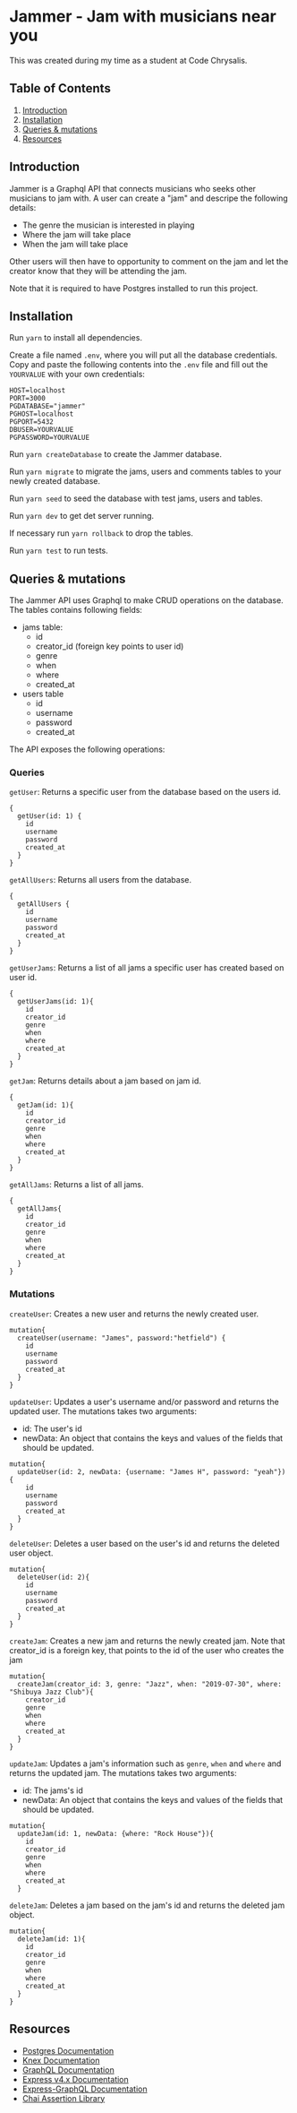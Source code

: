 # Jammer - Jam with musicians near you

This was created during my time as a student at Code Chrysalis.

## Table of Contents

1.  [Introduction](#introduction)
1.  [Installation](#installation)
1.  [Queries & mutations](#queries-&-mutations)
1.  [Resources](#resources)

## Introduction

Jammer is a Graphql API that connects musicians who seeks other musicians to jam with. A user can create a "jam" and descripe the following details:

- The genre the musician is interested in playing
- Where the jam will take place
- When the jam will take place

Other users will then have to opportunity to comment on the jam and let the creator know that they will be attending the jam.

Note that it is required to have Postgres installed to run this project.

## Installation

Run `yarn` to install all dependencies.

Create a file named `.env`, where you will put all the database credentials. Copy and paste the following contents into the `.env` file and fill out the `YOURVALUE` with your own credentials:

```
HOST=localhost
PORT=3000
PGDATABASE="jammer"
PGHOST=localhost
PGPORT=5432
DBUSER=YOURVALUE
PGPASSWORD=YOURVALUE 
```
Run `yarn createDatabase` to create the Jammer database.

Run `yarn migrate` to migrate the jams, users and comments tables to your newly created database.

Run `yarn seed` to seed the database with test jams, users and tables.

Run `yarn dev` to get det server running.

If necessary run `yarn rollback` to drop the tables.

Run `yarn test` to run tests.


## Queries & mutations

The Jammer API uses Graphql to make CRUD operations on the database. The tables contains following fields:

- jams table:
  - id
  - creator_id (foreign key points to user id)
  - genre
  - when
  - where
  - created_at
- users table
  - id
  - username
  - password
  - created_at




The API exposes the following operations:

### Queries

`getUser`: Returns a specific user from the database based on the users id.

``` 
{
  getUser(id: 1) {
    id
    username
    password
    created_at
  }
}
```

`getAllUsers`: Returns all users from the database.

```
{
  getAllUsers {
    id
    username
    password
    created_at
  }
}
```

`getUserJams`: Returns a list of all jams a specific user has created based on user id.

```
{
  getUserJams(id: 1){
    id
    creator_id
    genre
    when
    where
    created_at
  }
}
```

`getJam`: Returns details about a jam based on jam id.

```
{
  getJam(id: 1){
    id
    creator_id
    genre
    when
    where
    created_at
  }
}
```

`getAllJams`: Returns a list of all jams.

```
{
  getAllJams{
    id
    creator_id
    genre
    when
    where
    created_at
  }
}
```

### Mutations

`createUser`: Creates a new user and returns the newly created user.

```
mutation{
  createUser(username: "James", password:"hetfield") {
    id
    username
    password
    created_at
  }
}
```

`updateUser`: Updates a user's username and/or password and returns the updated user. The mutations takes two arguments: 

- id: The user's id
- newData: An object that contains the keys and values of the fields that should be updated.

```
mutation{
  updateUser(id: 2, newData: {username: "James H", password: "yeah"}) {
    id
    username
    password
    created_at
  }
}
```

`deleteUser`: Deletes a user based on the user's id and returns the deleted user object.

```
mutation{
  deleteUser(id: 2){
    id
    username
    password
    created_at
  }
}
```

`createJam`: Creates a new jam and returns the newly created jam. Note that creator_id is a foreign key, that points to the id of the user who creates the jam

```
mutation{
  createJam(creator_id: 3, genre: "Jazz", when: "2019-07-30", where: "Shibuya Jazz Club"){
    creator_id
    genre
    when
    where
    created_at
  }
}
```

`updateJam`: Updates a jam's information such as `genre`, `when` and `where` and returns the updated jam. The mutations takes two arguments:

- id: The jams's id
- newData: An object that contains the keys and values of the fields that should be updated.

``` 
mutation{
  updateJam(id: 1, newData: {where: "Rock House"}){
    id
    creator_id
    genre
    when
    where
    created_at
  }
```

`deleteJam`: Deletes a jam based on the jam's id and returns the deleted jam object.

``` 
mutation{
  deleteJam(id: 1){
    id
    creator_id
    genre
    when
    where
    created_at
  }
}
```

## Resources

- [Postgres Documentation](https://www.postgresql.org/docs/)
- [Knex Documentation](http://knexjs.org/)
- [GraphQL Documentation](https://graphql.org/learn/)
- [Express v4.x Documentation](https://expressjs.com/en/api.html)
- [Express-GraphQL Documentation](https://github.com/graphql/express-graphql)
- [Chai Assertion Library](http://chaijs.com/api/)
